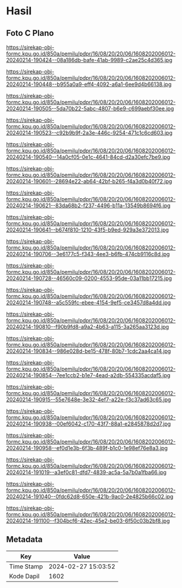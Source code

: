 # Hasil

## Foto C Plano

https://sirekap-obj-formc.kpu.go.id/850a/pemilu/pdpr/16/08/20/20/06/1608202006012-20240214-190424--08a186db-bafe-41ab-9989-c2ae25c4d365.jpg

https://sirekap-obj-formc.kpu.go.id/850a/pemilu/pdpr/16/08/20/20/06/1608202006012-20240214-190448--b955a0a9-eff4-4092-a6a1-6ee9d4b66138.jpg

https://sirekap-obj-formc.kpu.go.id/850a/pemilu/pdpr/16/08/20/20/06/1608202006012-20240214-190505--5da70b22-5abc-4807-b6e9-c699aebf30ee.jpg

https://sirekap-obj-formc.kpu.go.id/850a/pemilu/pdpr/16/08/20/20/06/1608202006012-20240214-190523--c92b9b9f-2a3e-446c-9254-471c1c6cd603.jpg

https://sirekap-obj-formc.kpu.go.id/850a/pemilu/pdpr/16/08/20/20/06/1608202006012-20240214-190540--14a0cf05-0e1c-4641-84cd-d2a30efc7be9.jpg

https://sirekap-obj-formc.kpu.go.id/850a/pemilu/pdpr/16/08/20/20/06/1608202006012-20240214-190601--28694e22-ab64-42bf-b265-f4a3d0b40f72.jpg

https://sirekap-obj-formc.kpu.go.id/850a/pemilu/pdpr/16/08/20/20/06/1608202006012-20240214-190621--83da68b2-f237-4496-b11a-13549b8694f6.jpg

https://sirekap-obj-formc.kpu.go.id/850a/pemilu/pdpr/16/08/20/20/06/1608202006012-20240214-190641--b674f810-1210-43f5-b9ed-929a3e372013.jpg

https://sirekap-obj-formc.kpu.go.id/850a/pemilu/pdpr/16/08/20/20/06/1608202006012-20240214-190706--3e6177c5-f343-4ee3-b6fb-474cb9116c8d.jpg

https://sirekap-obj-formc.kpu.go.id/850a/pemilu/pdpr/16/08/20/20/06/1608202006012-20240214-190728--46560c09-0200-4553-95de-03a11bb17215.jpg

https://sirekap-obj-formc.kpu.go.id/850a/pemilu/pdpr/16/08/20/20/06/1608202006012-20240214-190748--a5c559fc-ebee-4154-9ef5-ce3457d8a4dd.jpg

https://sirekap-obj-formc.kpu.go.id/850a/pemilu/pdpr/16/08/20/20/06/1608202006012-20240214-190810--f90b9fd8-a9a2-4b63-a115-3a265aa3123d.jpg

https://sirekap-obj-formc.kpu.go.id/850a/pemilu/pdpr/16/08/20/20/06/1608202006012-20240214-190834--986e028d-be15-478f-80b7-1cdc2aa4ca14.jpg

https://sirekap-obj-formc.kpu.go.id/850a/pemilu/pdpr/16/08/20/20/06/1608202006012-20240214-190854--7ee1ccb2-b1e7-4ead-a2db-554335acdaf5.jpg

https://sirekap-obj-formc.kpu.go.id/850a/pemilu/pdpr/16/08/20/20/06/1608202006012-20240214-190915--55e7648e-3e32-4ef7-a22e-f3c37ad63c65.jpg

https://sirekap-obj-formc.kpu.go.id/850a/pemilu/pdpr/16/08/20/20/06/1608202006012-20240214-190938--00ef6042-c170-43f7-88a1-e2845878d2d7.jpg

https://sirekap-obj-formc.kpu.go.id/850a/pemilu/pdpr/16/08/20/20/06/1608202006012-20240214-190958--ef0d1e3b-6f3b-489f-b1c0-1e98ef76e8a3.jpg

https://sirekap-obj-formc.kpu.go.id/850a/pemilu/pdpr/16/08/20/20/06/1608202006012-20240214-191019--a3ef0c81-dfd7-4839-ac5a-5a7b0a1fba66.jpg

https://sirekap-obj-formc.kpu.go.id/850a/pemilu/pdpr/16/08/20/20/06/1608202006012-20240214-191040--0fdc62d8-650e-421b-9ac0-2e4825b66c02.jpg

https://sirekap-obj-formc.kpu.go.id/850a/pemilu/pdpr/16/08/20/20/06/1608202006012-20240214-191100--f304bcf6-42ec-45e2-be03-6f50c03b2bf8.jpg


## Metadata

| Key        | Value               |
| ---------- | ------------------- |
| Time Stamp | 2024-02-27 15:03:52 |
| Kode Dapil | 1602                |



